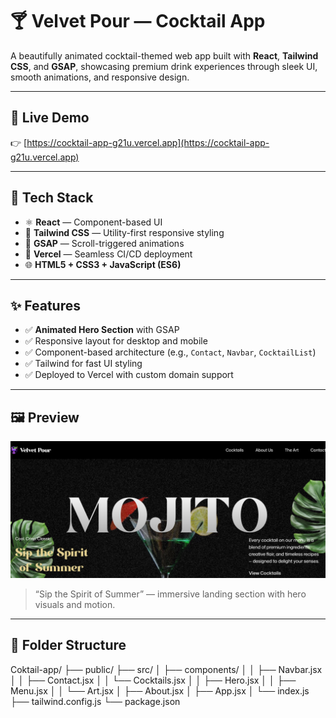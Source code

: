 # 🍸 Velvet Pour — Cocktail App

A beautifully animated cocktail-themed web app built with **React**, **Tailwind CSS**, and **GSAP**, showcasing premium drink experiences through sleek UI, smooth animations, and responsive design.

---

## 🔮 Live Demo

👉 [https://cocktail-app-g21u.vercel.app](https://cocktail-app-g21u.vercel.app)

---

## 🧪 Tech Stack

- ⚛️ **React** — Component-based UI
- 🎨 **Tailwind CSS** — Utility-first responsive styling
- 🧿 **GSAP** — Scroll-triggered animations
- 🚀 **Vercel** — Seamless CI/CD deployment
- 🌐 **HTML5 + CSS3 + JavaScript (ES6)**

---

## ✨ Features

- ✅ **Animated Hero Section** with GSAP
- ✅ Responsive layout for desktop and mobile
- ✅ Component-based architecture (e.g., `Contact`, `Navbar`, `CocktailList`)
- ✅ Tailwind for fast UI styling
- ✅ Deployed to Vercel with custom domain support

---

## 🖼️ Preview

![Homepage Screenshot](./public/viewpage.png)

> “Sip the Spirit of Summer” — immersive landing section with hero visuals and motion.

---

## 📁 Folder Structure
Coktail-app/
├── public/
├── src/
│ ├── components/
│ │ ├── Navbar.jsx
│ │ ├── Contact.jsx
│ │ └── Cocktails.jsx
│ │ ├── Hero.jsx
│ │ ├── Menu.jsx
│ │ └── Art.jsx
  │ ├── About.jsx
│ ├── App.jsx
│ └── index.js
├── tailwind.config.js
└── package.json


